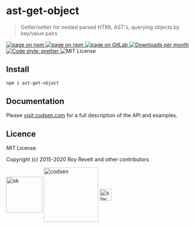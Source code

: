 # ast-get-object

> Getter/setter for nested parsed HTML AST's, querying objects by key/value pairs

<div class="package-badges">
  <a href="https://www.npmjs.com/package/ast-get-object" rel="nofollow noreferrer noopener">
    <img src="https://img.shields.io/badge/-npm-blue?style=flat-square" alt="page on npm">
  </a>
  <a href="https://codsen.com/os/ast-get-object" rel="nofollow noreferrer noopener">
    <img src="https://img.shields.io/badge/-Codsen-blue?style=flat-square" alt="page on npm">
  </a>
  <a href="https://gitlab.com/codsen/codsen/tree/master/packages/ast-get-object" rel="nofollow noreferrer noopener">
    <img src="https://img.shields.io/badge/-GitLab-blue?style=flat-square" alt="page on GitLab">
  </a>
  <a href="https://npmcharts.com/compare/ast-get-object?interval=30" rel="nofollow noreferrer noopener" target="_blank">
    <img src="https://img.shields.io/npm/dm/ast-get-object.svg?style=flat-square" alt="Downloads per month">
  </a>
  <a href="https://prettier.io" rel="nofollow noreferrer noopener" target="_blank">
    <img src="https://img.shields.io/badge/code_style-prettier-brightgreen.svg?style=flat-square" alt="Code style: prettier">
  </a>
  <img src="https://img.shields.io/badge/licence-MIT-brightgreen.svg?style=flat-square" alt="MIT License">
</div>

## Install

```bash
npm i ast-get-object
```

## Documentation

Please [visit codsen.com](https://codsen.com/os/ast-get-object/) for a full description of the API and examples.

## Licence

MIT License

Copyright (c) 2015-2020 Roy Revelt and other contributors

<img src="https://codsen.com/images/png-codsen-ok.png" width="98" alt="ok" align="center"> <img src="https://codsen.com/images/png-codsen-1.png" width="148" alt="codsen" align="center"> <img src="https://codsen.com/images/png-codsen-star-small.png" width="32" alt="star" align="center">
